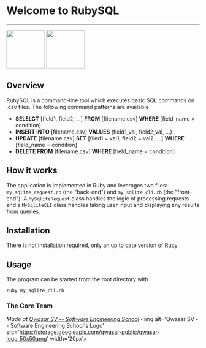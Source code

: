 # Welcome to RubySQL
***
<img src="https://thumbs.dreamstime.com/b/sql-icon-trendy-modern-flat-linear-vector-white-bac-background-thin-line-internet-security-networking-collection-130953272.jpg" width="100"> 

<img src="https://icon-library.com/images/ruby-icon-png/ruby-icon-png-18.jpg" width="100" display="inline"> 

## Overview
RubySQL is a command-line tool which executes basic SQL commands on .csv files. The following command patterns are available

* **SELELCT** [field1, field2, ...] **FROM** [filename.csv] **WHERE** [field_name = condition]
* **INSERT INTO** [filename.csv] **VALUES** (field1_val, field2_val, ...)
* **UPDATE** [filename.csv] **SET** [filed1 = val1, field2 = val2, ...] **WHERE** [field_name = condition]
* **DELETE FROM** [filename.csv] **WHERE** [field_name = condition]

## How it works
The application is implemented in Ruby and leverages two files: `my_sqlite_request.rb` (the "back-end") and `my_sqlite_cli.rb` (the "front-end"). A `MySqliteRequest` class handles the logic of processing requests and a `MySqliteCLI` class handles taking user input and displaying any results from queries.



## Installation
There is not installation required, only an up to date version of Ruby

## Usage
The program can be started from the root directory with 
```
ruby my_sqlite_cli.rb
```

### The Core Team


<span><i>Made at <a href='https://qwasar.io'>Qwasar SV -- Software Engineering School</a></i></span>
<span><img alt='Qwasar SV -- Software Engineering School's Logo' src='https://storage.googleapis.com/qwasar-public/qwasar-logo_50x50.png' width='20px'></span>
